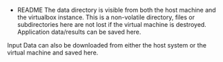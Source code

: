 * README
The data directory is visible from both the host machine and the virtualbox
instance. This is a non-volatile directory, files or subdirectories here are
not lost if the virtual machine is destroyed.
Application data/results can be saved here.

Input Data can also be downloaded from either the host system or
the virtual machine and saved here.
